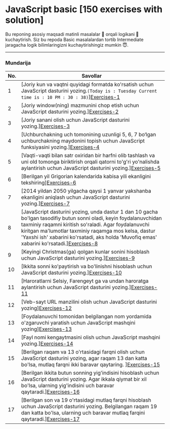 # JavaScript basic [150 exercises with solution]

Bu reponing asosiy maqsadi matinli masalalar 🤔 orqali logikani 🧠 kuchaytirish. Siz bu repoda Basic masalalardan tortib Intermediate jaragacha logik bilimlaringizni kuchaytirishingiz mumkin 😇.

---

### Mundarija

| No. | Savollar                                                                                                                                             |
| --- | ---------------------------------------------------------------------------------------------------------------------------------------------------- |           
| 1   | [Joriy kun va vaqtni quyidagi formatda ko'rsatish uchun JavaScript dasturini yozing.`(Today is : Tuesday Current time is : 10 PM : 30 : 38)`][Exercises-1](https://github.com/sulaymonov2002/JavaScript-Exercises/tree/main/JavaScript-Basic-150/Exercises-1)                                                                                     |
| 2   | [Joriy window(ning) mazmunini chop etish uchun JavaScript dasturini yozing.][Exercises-2](https://github.com/sulaymonov2002/JavaScript-Exercises/tree/main/JavaScript-Basic-150/Exercises-2)                          |                                                                              
| 3   | [Joriy sanani olish uchun JavaScript dasturini yozing.][Exercises-3](https://github.com/sulaymonov2002/JavaScript-Exercises/tree/main/JavaScript-Basic-150/Exercises-3)                          |                                           
| 4   | [Uchburchakning uch tomonining uzunligi 5, 6, 7 bo‘lgan uchburchakning maydonini topish uchun JavaScript funksiyasini yozing.][Exercises-4](https://github.com/sulaymonov2002/JavaScript-Exercises/tree/main/JavaScript-Basic-150/Exercises-4)                          |                                        
| 5   | [Vaqti-vaqti bilan satr oxiridan bir harfni olib tashlash va uni old tomonga biriktirish orqali qatorni to'g'ri yo'nalishda aylantirish uchun JavaScript dasturini yozing.][Exercises-5](https://github.com/sulaymonov2002/JavaScript-Exercises/tree/main/JavaScript-Basic-150/Exercises-5)                          |                                           
| 6   | [Berilgan yil Grigorian kalendarida kabisa yili ekanligini tekshiring][Exercises-6](https://github.com/sulaymonov2002/JavaScript-Exercises/tree/main/JavaScript-Basic-150/Exercises-6)                           |                                        
| 7   | [2014 yildan 2050 yilgacha qaysi 1 yanvar yakshanba ekanligini aniqlash uchun JavaScript dasturini yozing.][Exercises-7](https://github.com/sulaymonov2002/JavaScript-Exercises/tree/main/JavaScript-Basic-150/Exercises-7)                          |                                           
| 8   | [JavaScript dasturini yozing, unda dastur 1 dan 10 gacha bo'lgan tasodifiy butun sonni oladi, keyin foydalanuvchidan taxminiy raqamni kiritish so'raladi. Agar foydalanuvchi kiritgan ma'lumotlar taxminiy raqamga mos kelsa, dastur 'Yaxshi ish' xabarini ko'rsatadi, aks holda 'Muvofiq emas' xabarini ko'rsatadi.][Exercises-8](https://github.com/sulaymonov2002/JavaScript-Exercises/tree/main/JavaScript-Basic-150/Exercises-8)                          |                                                          
| 9   | [Keyingi Christmas(ga) qolgan kunlar sonini hisoblash uchun JavaScript dasturini yozing.][Exercises-9](https://github.com/sulaymonov2002/JavaScript-Exercises/tree/main/JavaScript-Basic-150/Exercises-9)                          |                                             
| 10   | [Ikkita sonni ko'paytirish va bo'linishni hisoblash uchun JavaScript dasturini yozing.][Exercises-10](https://github.com/sulaymonov2002/JavaScript-Exercises/tree/main/JavaScript-Basic-150/Exercises-10)                          |                                          
| 11   | [Haroratlarni Selsiy, Farengeyt ga va undan haroratga aylantirish uchun JavaScript dasturini yozing.][Exercises-11](https://github.com/sulaymonov2002/JavaScript-Exercises/tree/main/JavaScript-Basic-150/Exercises-11)                          |                                          
| 12   | [Veb-sayt URL manzilini olish uchun JavaScript dasturini yozing][Exercises-12](https://github.com/sulaymonov2002/JavaScript-Exercises/tree/main/JavaScript-Basic-150/Exercises-12)                          |                                           
| 13   | [Foydalanuvchi tomonidan belgilangan nom yordamida o'zgaruvchi yaratish uchun JavaScript mashqini yozing][Exercises-13](https://github.com/sulaymonov2002/JavaScript-Exercises/tree/main/JavaScript-Basic-150/Exercises-13)                          |                                         
| 14   | [Fayl nomi kengaytmasini olish uchun JavaScript mashqini yozing.][Exercises-14](https://github.com/sulaymonov2002/JavaScript-Exercises/tree/main/JavaScript-Basic-150Exercises-14)                          |                              
| 15   | [Berilgan raqam va 13 o'rtasidagi farqni olish uchun JavaScript dasturini yozing, agar raqam 13 dan katta bo'lsa, mutlaq farqni ikki baravar qaytaring. ][Exercises-15](https://github.com/sulaymonov2002/JavaScript-Exercises/tree/main/JavaScript-Basic-150Exercises-15)                          |                   
| 16   | [Berilgan ikkita butun sonning yig'indisini hisoblash uchun JavaScript dasturini yozing. Agar ikkala qiymat bir xil bo'lsa, ularning yig'indisini uch baravar qaytaradi.][Exercises-16](https://github.com/sulaymonov2002/JavaScript-Exercises/tree/main/JavaScript-Basic-150Exercises-16)                          |                   
| 17   | [Berilgan son va 19 o'rtasidagi mutlaq farqni hisoblash uchun JavaScript dasturini yozing. Belgilangan raqam 19 dan katta bo'lsa, ularning uch baravar mutlaq farqini qaytaradi.][Exercises-17](https://github.com/sulaymonov2002/JavaScript-Exercises/tree/main/JavaScript-Basic-150Exercises-17)                          |